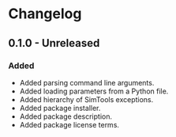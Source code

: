 # Changelog

## 0.1.0 - Unreleased

### Added

- Added parsing command line arguments.
- Added loading parameters from a Python file.
- Added hierarchy of SimTools exceptions.
- Added package installer.
- Added package description.
- Added package license terms.
